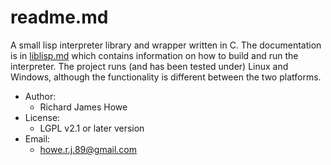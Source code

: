 # readme.md

A small lisp interpreter library and wrapper written in C. The documentation 
is in [liblisp.md][] which contains information on how to build and run the
interpreter. The project runs (and has been tested under) Linux and Windows,
although the functionality is different between the two platforms. 

* Author:
  - Richard James Howe
* License:
  - LGPL v2.1 or later version
* Email:
  - <howe.r.j.89@gmail.com>

[liblisp.md]: liblisp.md
